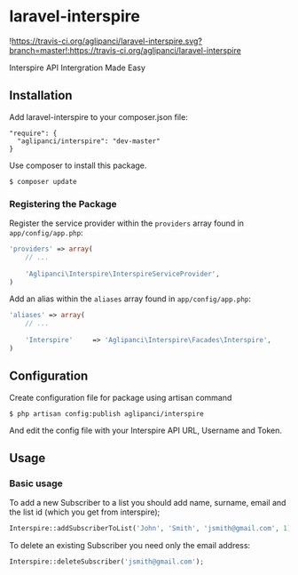 laravel-interspire
==================

!https://travis-ci.org/aglipanci/laravel-interspire.svg?branch=master!:https://travis-ci.org/aglipanci/laravel-interspire

Interspire API Intergration Made Easy

## Installation

Add laravel-interspire to your composer.json file:

```
"require": {
  "aglipanci/interspire": "dev-master"
}
```

Use composer to install this package.

```
$ composer update
```

### Registering the Package

Register the service provider within the ```providers``` array found in ```app/config/app.php```:

```php
'providers' => array(
	// ...
	
	'Aglipanci\Interspire\InterspireServiceProvider',
)
```

Add an alias within the ```aliases``` array found in ```app/config/app.php```:


```php
'aliases' => array(
	// ...
	
	'Interspire'     => 'Aglipanci\Interspire\Facades\Interspire',
)
```

## Configuration

Create configuration file for package using artisan command

```
$ php artisan config:publish aglipanci/interspire
```

And edit the config file with your Interspire API URL, Username and Token.


## Usage

### Basic usage

To add a new Subscriber to a list you should add name, surname, email and the list id (which you get from interspire);

```php
Interspire::addSubscriberToList('John', 'Smith', 'jsmith@gmail.com', 1);
```

To delete an existing Subscriber you need only the email address:

```php
Interspire::deleteSubscriber('jsmith@gmail.com');
```

	
